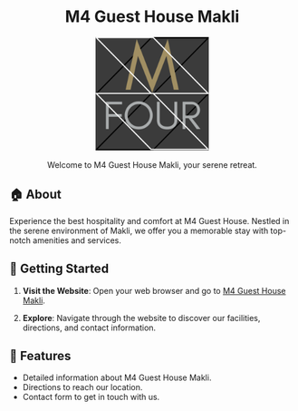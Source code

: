 ﻿<h1 align="center">M4 Guest House Makli</h1>

<div align="center">
  <img src="M4 logo.png" alt="M4 Logo" width="200">
</div>

<p align="center">
  Welcome to M4 Guest House Makli, your serene retreat.
</p>

## 🏠 About

Experience the best hospitality and comfort at M4 Guest House. Nestled in the serene environment of Makli, we offer you a memorable stay with top-notch amenities and services.

## 🚀 Getting Started

1. **Visit the Website**: Open your web browser and go to [M4 Guest House Makli]([https://saadathussain019.github.io/m4/]).

2. **Explore**: Navigate through the website to discover our facilities, directions, and contact information.

## 🎨 Features

- Detailed information about M4 Guest House Makli.
- Directions to reach our location.
- Contact form to get in touch with us.
